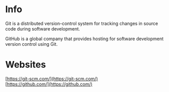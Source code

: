 # Info

Git is a distributed version-control system for tracking changes in source code during software development.

GitHub is a global company that provides hosting for software development version control using Git.

# Websites
[https://git-scm.com/](https://git-scm.com/)  
[https://github.com/](https://github.com/)
